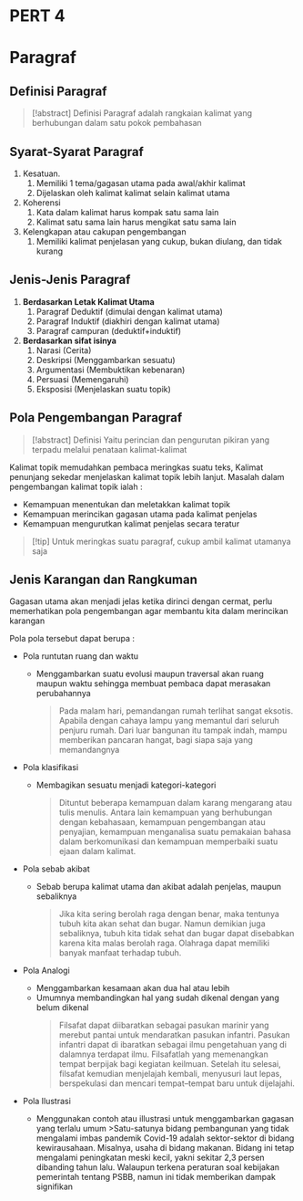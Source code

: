 # PERT 4

# Paragraf

## Definisi Paragraf

 > 
 > \[!abstract\] Definisi
 > Paragraf adalah rangkaian kalimat yang berhubungan dalam satu pokok pembahasan

## Syarat-Syarat Paragraf

1. Kesatuan.
   1. Memiliki 1 tema/gagasan utama pada awal/akhir kalimat
   1. Dijelaskan oleh kalimat kalimat selain kalimat utama
1. Koherensi
   1. Kata dalam kalimat harus kompak satu sama lain
   1. Kalimat satu sama lain harus mengikat satu sama lain
1. Kelengkapan atau cakupan pengembangan
   1. Memiliki kalimat penjelasan yang cukup, bukan diulang, dan tidak kurang

## Jenis-Jenis Paragraf

1. **Berdasarkan Letak Kalimat Utama**
   1. Paragraf Deduktif (dimulai dengan kalimat utama)
   1. Paragraf Induktif (diakhiri dengan kalimat utama)
   1. Paragraf campuran (deduktif+induktif)
1. **Berdasarkan sifat isinya**
   1. Narasi (Cerita)
   1. Deskripsi (Menggambarkan sesuatu)
   1. Argumentasi (Membuktikan kebenaran)
   1. Persuasi (Memengaruhi)
   1. Eksposisi (Menjelaskan suatu topik)

## Pola Pengembangan Paragraf

 > 
 > \[!abstract\] Definisi
 > Yaitu perincian dan pengurutan pikiran yang terpadu melalui penataan kalimat-kalimat

Kalimat topik memudahkan pembaca meringkas suatu teks, Kalimat penunjang sekedar menjelaskan kalimat topik lebih lanjut. Masalah dalam pengembangan kalimat topik ialah :

* Kemampuan menentukan dan meletakkan kalimat topik
* Kemampuan merincikan gagasan utama pada kalimat penjelas
* Kemampuan mengurutkan kalimat penjelas secara teratur

 > 
 > \[!tip\]
 > Untuk meringkas suatu paragraf, cukup ambil kalimat utamanya saja

## Jenis Karangan dan Rangkuman

Gagasan utama akan menjadi jelas ketika dirinci dengan cermat, perlu memerhatikan pola pengembangan agar membantu kita dalam merincikan karangan

Pola pola tersebut dapat berupa :

* Pola runtutan ruang dan waktu
  * Menggambarkan suatu evolusi maupun traversal akan ruang maupun waktu sehingga membuat pembaca dapat merasakan perubahannya
     > 
     > Pada malam hari, pemandangan rumah terlihat sangat eksotis. Apabila dengan cahaya lampu yang memantul dari seluruh penjuru rumah. Dari luar bangunan itu tampak indah, mampu memberikan pancaran hangat, bagi siapa saja yang memandangnya

* Pola klasifikasi 
  * Membagikan sesuatu menjadi kategori-kategori
     > 
     > Dituntut beberapa kemampuan dalam karang mengarang atau tulis menulis. Antara lain kemampuan yang berhubungan dengan kebahasaan, kemampuan pengembangan atau penyajian, kemampuan menganalisa suatu pemakaian bahasa dalam berkomunikasi dan kemampuan memperbaiki suatu ejaan dalam kalimat.

* Pola sebab akibat 
  * Sebab berupa kalimat utama dan akibat adalah penjelas, maupun sebaliknya
     > 
     > Jika kita sering berolah raga dengan benar, maka tentunya tubuh kita akan sehat dan bugar. Namun demikian juga sebaliknya, tubuh kita tidak sehat dan bugar dapat disebabkan karena kita malas berolah raga. Olahraga dapat memiliki banyak manfaat terhadap tubuh.

* Pola Analogi
  * Menggambarkan kesamaan akan dua hal atau lebih
  * Umumnya membandingkan hal yang sudah dikenal dengan yang belum dikenal
     > 
     > Filsafat dapat diibaratkan sebagai pasukan marinir yang merebut pantai untuk mendaratkan pasukan infantri. Pasukan infantri dapat di ibaratkan sebagai ilmu pengetahuan yang di dalamnya terdapat ilmu. Filsafatlah yang memenangkan tempat berpijak bagi kegiatan keilmuan. Setelah itu selesai, filsafat kemudian menjelajah kembali, menyusuri laut lepas, berspekulasi dan mencari tempat–tempat baru untuk dijelajahi.

* Pola Ilustrasi
  * Menggunakan contoh atau illustrasi untuk menggambarkan gagasan yang terlalu umum
    \>Satu-satunya bidang pembangunan yang tidak mengalami imbas pandemik Covid-19 adalah sektor-sektor di bidang kewirausahaan. Misalnya, usaha di bidang makanan. Bidang ini tetap mengalami peningkatan meski kecil, yakni sekitar 2,3 persen dibanding tahun lalu. Walaupun terkena peraturan soal kebijakan pemerintah tentang PSBB, namun ini tidak memberikan dampak signifikan
